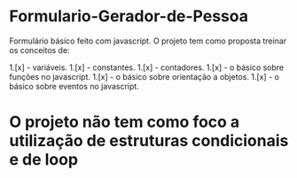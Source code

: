 # Formulario-Gerador-de-Pessoa
Formulário básico feito com javascript. O projeto tem como proposta treinar  os conceitos de:

1.[x] - variáveis.
1.[x] - constantes.
1.[x] - contadores.
1.[x] - o básico sobre funções no javascript.
1.[x] - o básico sobre orientação a objetos.
1.[x] - o básico sobre eventos no javascript.

# O projeto não tem como foco a utilização de estruturas condicionais e de loop


